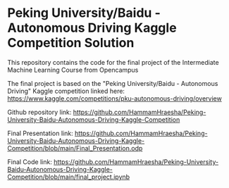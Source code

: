 # Peking University/Baidu - Autonomous Driving Kaggle Competition Solution
This repository contains the code for the final project of the Intermediate Machine Learning Course from Opencampus

The final project is based on the "Peking University/Baidu - Autonomous Driving" Kaggle competition linked here: https://www.kaggle.com/competitions/pku-autonomous-driving/overview

Github repository link: https://github.com/HammamHraesha/Peking-University-Baidu-Autonomous-Driving-Kaggle-Competition

Final Presentation link: https://github.com/HammamHraesha/Peking-University-Baidu-Autonomous-Driving-Kaggle-Competition/blob/main/Final_Presentation.odp

Final Code link: https://github.com/HammamHraesha/Peking-University-Baidu-Autonomous-Driving-Kaggle-Competition/blob/main/final_project.ipynb
